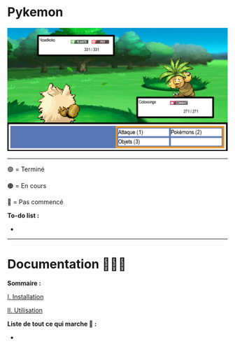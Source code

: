 # Pykemon

![alt text](Documentation/capture_combat.png)

---
🟢 = Terminé

🟠 = En cours

🔴 = Pas commencé

**To-do list :**

- 

---

# Documentation 👨🏼‍🏫

**Sommaire :**

[I. Installation](https://github.com/GauthierMichon/PykeJam/Documentation/Installation.md)

[II. Utilisation](https://github.com/GauthierMichon/PykeJam/Documentation/Utilisation.md)

**Liste de tout ce qui marche 📝 :**

- 

